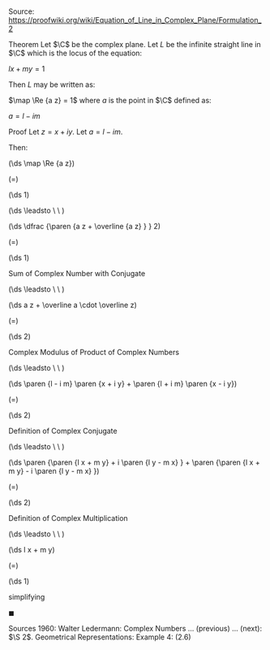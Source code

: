 # 

Source: https://proofwiki.org/wiki/Equation_of_Line_in_Complex_Plane/Formulation_2

Theorem
Let $\C$ be the complex plane.
Let $L$ be the infinite straight line in $\C$ which is the locus of the equation:

$l x + m y = 1$

Then $L$ may be written as:

$\map \Re {a z} = 1$
where $a$ is the point in $\C$ defined as:

$a = l - i m$


Proof
Let $z = x + i y$.
Let $a = l - i m$.

Then:














\(\ds \map \Re {a z}\)

\(=\)







\(\ds 1\)














\(\ds \leadsto \ \ \)





\(\ds \dfrac {\paren {a z + \overline {a z} } } 2\)

\(=\)







\(\ds 1\)





Sum of Complex Number with Conjugate








\(\ds \leadsto \ \ \)





\(\ds a z + \overline a \cdot \overline z\)

\(=\)







\(\ds 2\)





Complex Modulus of Product of Complex Numbers








\(\ds \leadsto \ \ \)





\(\ds \paren {l - i m} \paren {x + i y} + \paren {l + i m} \paren {x - i y}\)

\(=\)







\(\ds 2\)





Definition of Complex Conjugate








\(\ds \leadsto \ \ \)





\(\ds \paren {\paren {l x + m y} + i \paren {l y - m x} } + \paren {\paren {l x + m y} - i \paren {l y - m x} }\)

\(=\)







\(\ds 2\)





Definition of Complex Multiplication








\(\ds \leadsto \ \ \)





\(\ds l x + m y\)

\(=\)







\(\ds 1\)





simplifying



$\blacksquare$


Sources
1960: Walter Ledermann: Complex Numbers ... (previous) ... (next): $\S 2$. Geometrical Representations: Example $4$: $(2.6)$




